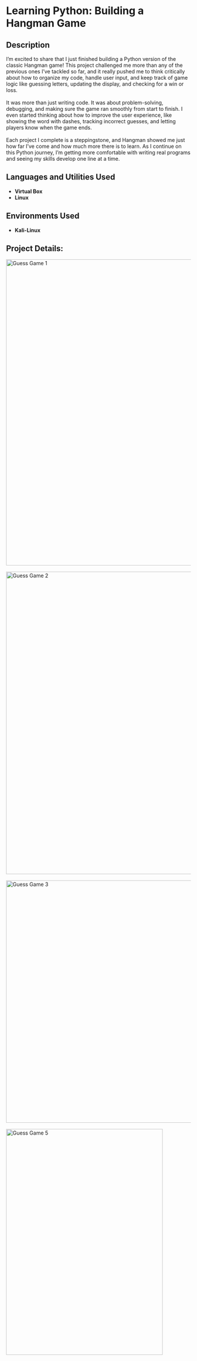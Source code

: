 <h1>Learning Python: Building a Hangman Game</h1>


<h2>Description</h2>
I’m excited to share that I just finished building a Python version of the classic Hangman game! This project challenged me more than any of the previous ones I’ve tackled so far, and it really pushed me to think critically about how to organize my code, handle user input, and keep track of game logic like guessing letters, updating the display, and checking for a win or loss.
<br> </br>
It was more than just writing code. It was about problem-solving, debugging, and making sure the game ran smoothly from start to finish. I even started thinking about how to improve the user experience, like showing the word with dashes, tracking incorrect guesses, and letting players know when the game ends.
<br> </br>
Each project I complete is a steppingstone, and  Hangman showed me just how far I’ve come and how much more there is to learn. As I continue on this Python journey, I’m getting more comfortable with writing real programs and seeing my skills develop one line at a time.

<br />


<h2>Languages and Utilities Used</h2>

- <b>Virtual Box</b>
- <b>Linux</b> 

<h2>Environments Used </h2>

- <b>Kali-Linux</b>





<h2>Project Details:</h2>

<p>
<img width="666" height="835" alt="Guess Game 1" src="https://github.com/user-attachments/assets/a3da06e4-e7a3-43ec-b697-ff8fce1f20fc" /> 
<br> </br>
<img width="713" height="825" alt="Guess Game 2" src="https://github.com/user-attachments/assets/62be1990-4007-46b0-af67-2e5170f2be0f" />
<br> </br>
<img width="724" height="661" alt="Guess Game 3" src="https://github.com/user-attachments/assets/7c4dfb68-a6e4-44fd-80a6-1a01b0ef4b96" />
<br> </br>
<img width="427" height="616" alt="Guess Game 5" src="https://github.com/user-attachments/assets/b1b6f8d7-dd0b-4729-a568-2241cde4e95e" />




</p>
